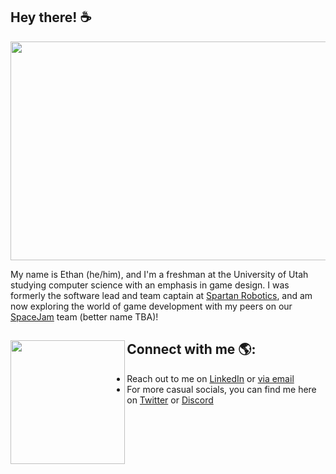 ## Hey there! ☕

<img src="https://user-images.githubusercontent.com/32210765/154787359-02b7e5de-4069-4f4b-a92e-d47e13ed6080.gif" width="960" height="350"/>


My name is Ethan (he/him), and I'm a freshman at the University of Utah studying computer science with an emphasis in game design.
I was formerly the software lead and team captain at [Spartan Robotics](https://github.com/Team997Coders), and am now exploring the world of game development with my peers on our [SpaceJam](https://github.com/Space-Jam-Coders) team (better name TBA)!


## Connect with me 🌎: <img align="left" width="183.25" height="197.375" src="https://user-images.githubusercontent.com/32210765/134279123-470c64d4-2253-4cb2-a29d-7c7314db4d0f.png"></a>
- Reach out to me on <a href="https://www.linkedin.com/in/ethan-boggs-6b49381b0/">LinkedIn</a> or <a href="mailto:ethanbeez@gmail.com">via email</a>
- For more casual socials, you can find me here on <a href="https://twitter.com/ethanbeez/">Twitter</a> or <a href="https://discordapp.com/users/209828568442732544/">Discord</a>
<!-- Make a website! -->

